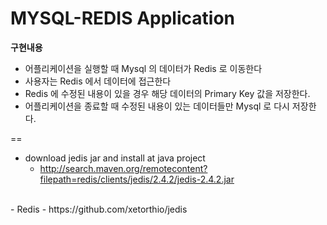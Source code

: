 MYSQL-REDIS Application
== 
**구현내용**
- 어플리케이션을 실행할 때 Mysql 의 데이터가 Redis 로 이동한다
- 사용자는 Redis 에서 데이터에 접근한다
- Redis 에 수정된 내용이 있을 경우 해당 데이터의 Primary Key 값을 저장한다.
- 어플리케이션을 종료할 때 수정된 내용이 있는 데이터들만 Mysql 로 다시 저장한다.


==
- download jedis jar and install at java project <br>
   - http://search.maven.org/remotecontent?filepath=redis/clients/jedis/2.4.2/jedis-2.4.2.jar <br>
<br>
- Redis
   - https://github.com/xetorthio/jedis<br>
